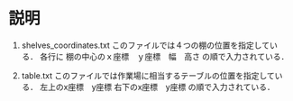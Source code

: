# 説明
1. shelves_coordinates.txt
このファイルでは４つの棚の位置を指定している．
各行に
棚の中心のｘ座標　ｙ座標　幅　高さ
の順で入力されている．

2. table.txt
このファイルでは作業場に相当するテーブルの位置を指定している．
左上のx座標　y座標
右下のx座標　y座標
の順で入力されている．






